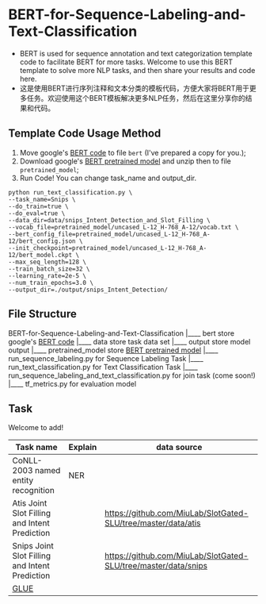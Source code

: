 # BERT-for-Sequence-Labeling-and-Text-Classification
+ BERT is used for sequence annotation and text categorization template code to facilitate BERT for more tasks. Welcome to use this BERT template to solve more NLP tasks, and then share your results and code here.
+ 这是使用BERT进行序列注释和文本分类的模板代码，方便大家将BERT用于更多任务。欢迎使用这个BERT模板解决更多NLP任务，然后在这里分享你的结果和代码。

## Template Code Usage Method
1. Move google's [BERT code](https://github.com/google-research/bert) to  file ```bert``` (I've prepared a copy for you.);
2. Download google's [BERT pretrained model](https://github.com/google-research/bert) and unzip then to  file ```pretrained_model```;
3. Run Code!  You can change task_name and output_dir.

```
python run_text_classification.py \
--task_name=Snips \
--do_train=true \
--do_eval=true \
--data_dir=data/snips_Intent_Detection_and_Slot_Filling \
--vocab_file=pretrained_model/uncased_L-12_H-768_A-12/vocab.txt \
--bert_config_file=pretrained_model/uncased_L-12_H-768_A-12/bert_config.json \
--init_checkpoint=pretrained_model/uncased_L-12_H-768_A-12/bert_model.ckpt \
--max_seq_length=128 \
--train_batch_size=32 \
--learning_rate=2e-5 \
--num_train_epochs=3.0 \
--output_dir=./output/snips_Intent_Detection/
```

## File Structure

   BERT-for-Sequence-Labeling-and-Text-Classification
  |____ bert store google's [BERT code](https://github.com/google-research/bert)
  |____ data store task data set
  |____ output store model output
  |____ pretrained_model store [BERT pretrained model](https://github.com/google-research/bert)
  |____ run_sequence_labeling.py for Sequence Labeling Task
  |____ run_text_classification.py for Text Classification Task
  |____ run_sequence_labeling_and_text_classification.py for join task (come soon!)  
  |____ tf_metrics.py for evaluation model 
    
## Task

Welcome to add!

|Task name|Explain|data source|
|-|-|-|
|CoNLL-2003 named entity recognition|NER||
|Atis Joint Slot Filling and Intent Prediction||https://github.com/MiuLab/SlotGated-SLU/tree/master/data/atis|
|Snips Joint Slot Filling and Intent Prediction||https://github.com/MiuLab/SlotGated-SLU/tree/master/data/snips|
|[GLUE](https://gluebenchmark.com/)|||
